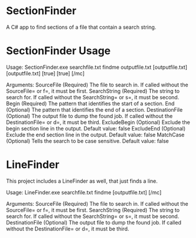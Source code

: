 # SectionFinder
A C# app to find sections of a file that contain a search string.

# SectionFinder Usage
Usage:
  SectionFinder.exe searchfile.txt findme outputfile.txt [outputfile.txt] [outputfile.txt] [true] [true] [/mc]

Arguments:
  SourceFile            (Required) The file to search in. If called without the SourceFile= or f=, it must be first.
  SearchString          (Required) The string to search for. If called without the SearchString= or s=, it must be second.
  Begin                 (Required) The pattern that identifies the start of a section.
  End                   (Optional) The pattern that identifies the end of a section.
  DestinationFile       (Optional) The output file to dump the found job. If called without the DestinationFile= or d=, it must be third.
  ExcludeBegin          (Optional) Exclude the begin section line in the output. Default value: false
  ExcludeEnd            (Optional) Exclude the end section line in the output. Default value: false
  MatchCase             (Optional) Tells the search to be case sensitive. Default value: false

# LineFinder
This project includes a LineFinder as well, that just finds a line.

Usage:
  LineFinder.exe searchfile.txt findme [outputfile.txt] [/mc]

Arguments:
  SourceFile            (Required) The file to search in. If called without the SourceFile= or f=, it must be first.
  SearchString          (Required) The string to search for. If called without the SearchString= or s=, it must be second.
  DestinationFile       (Optional) The output file to dump the found job. If called without the DestinationFile= or d=, it must be third.
